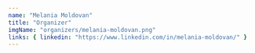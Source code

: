 ```yaml
---
name: "Melania Moldovan"
title: "Organizer"
imgName: "organizers/melania-moldovan.png"
links: { linkedin: "https://www.linkedin.com/in/melania-moldovan/" }
---
```

